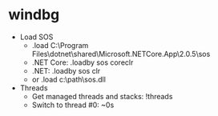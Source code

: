 # windbg

* Load SOS
  * .load C:\Program Files\dotnet\shared\Microsoft.NETCore.App\2.0.5\sos
  * .NET Core: .loadby sos coreclr
  * .NET: .loadby sos clr
  * or .load c:\path\sos.dll
* Threads
  * Get managed threads and stacks: !threads
  * Switch to thread #0: ~0s
  
  
  
